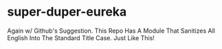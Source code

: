 # super-duper-eureka
Again w/ Github's Suggestion. This Repo Has A Module That Sanitizes All English Into The Standard Title Case. Just Like This!
